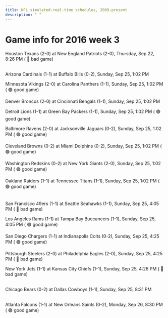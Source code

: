 ```yaml
---
title: NFL simulated-real-time schedules, 2009-present
description: " "
---
```


# Game info for 2016 week 3

Houston Texans (2-0) at New England Patriots (2-0), Thursday, Sep 22, 8:26 PM (	:red_circle: bad game)

<br/>Arizona Cardinals (1-1) at Buffalo Bills (0-2), Sunday, Sep 25, 1:02 PM

Minnesota Vikings (2-0) at Carolina Panthers (1-1), Sunday, Sep 25, 1:02 PM (	:green_circle: good game)

Denver Broncos (2-0) at Cincinnati Bengals (1-1), Sunday, Sep 25, 1:02 PM

Detroit Lions (1-1) at Green Bay Packers (1-1), Sunday, Sep 25, 1:02 PM (	:green_circle: good game)

Baltimore Ravens (2-0) at Jacksonville Jaguars (0-2), Sunday, Sep 25, 1:02 PM (	:green_circle: good game)

Cleveland Browns (0-2) at Miami Dolphins (0-2), Sunday, Sep 25, 1:02 PM (	:green_circle: good game)

Washington Redskins (0-2) at New York Giants (2-0), Sunday, Sep 25, 1:02 PM (	:green_circle: good game)

Oakland Raiders (1-1) at Tennessee Titans (1-1), Sunday, Sep 25, 1:02 PM (	:green_circle: good game)

<br/>San Francisco 49ers (1-1) at Seattle Seahawks (1-1), Sunday, Sep 25, 4:05 PM (	:red_circle: bad game)

Los Angeles Rams (1-1) at Tampa Bay Buccaneers (1-1), Sunday, Sep 25, 4:05 PM (	:green_circle: good game)

San Diego Chargers (1-1) at Indianapolis Colts (0-2), Sunday, Sep 25, 4:25 PM (	:green_circle: good game)

Pittsburgh Steelers (2-0) at Philadelphia Eagles (2-0), Sunday, Sep 25, 4:25 PM (	:red_circle: bad game)

New York Jets (1-1) at Kansas City Chiefs (1-1), Sunday, Sep 25, 4:26 PM (	:red_circle: bad game)

<br/>Chicago Bears (0-2) at Dallas Cowboys (1-1), Sunday, Sep 25, 8:31 PM

<br/>Atlanta Falcons (1-1) at New Orleans Saints (0-2), Monday, Sep 26, 8:30 PM (	:green_circle: good game)

